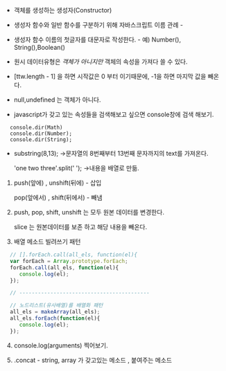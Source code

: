 * 객체를 생성하는 생성자(Constructor)

* 생성자 함수와 일반 함수를 구분하기 위해 자바스크립트 이름 관례 - 

* 생성자 함수 이름의 첫글자를 대문자로 작성한다. - 예) Number(), String(),Boolean()

* 원시 데이터유형은 *객체가 아니지만*  객체의 속성을 가져다 쓸 수 있다.

* [ttw.length - 1] 을 하면 시작값은 0 부터 이기때문에, -1을 하면 마지막 값을 빼온다.

* null,undefined 는 객체가 아니다.

* javascript가 갖고 있는 속성들을 검색해보고 싶으면 console창에 검색 해보기.
```javas
  console.dir(Math)
  console.dir(Number);
  console.dir(String);
```

* substring(8,13); ->문자열의 8번째부터 13번째 문자까지의 text를 가져온다.

  'one two three'.split(' '); ->내용을 배열로 만듦.
 
1.  push(앞에) , unshift(뒤에) - 삽입
    
    pop(앞에서) , shift(뒤에서) - 빼냄
    
2. push, pop, shift, unshift 는 모두 원본 데이터를 변경한다.

   slice 는 원본데이터를 보존 하고 해당 내용을 빼온다.
   
3. 배열 메소드 빌려쓰기 패턴
```javascript
  // [].forEach.call(all_els, function(el){
  var forEach = Array.prototype.forEach;
  forEach.call(all_els, function(el){
     console.log(el);
  });

  // ------------------------------------------

  // 노드리스트(유사배열)를 배열화 패턴
  all_els = makeArray(all_els);
  all_els.forEach(function(el){
     console.log(el);
  });
 ```
 
4.  console.log(arguments) 찍어보기.

5. .concat - string, array 가 갖고있는 메소드 , 붙여주는 메소드


